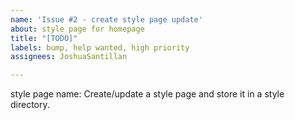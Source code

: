 ```yaml
---
name: 'Issue #2 - create style page update'
about: style page for homepage
title: "[TODO]"
labels: bump, help wanted, high priority
assignees: JoshuaSantillan

---
```


style page name: 
Create/update a style page and store it in a style directory.

